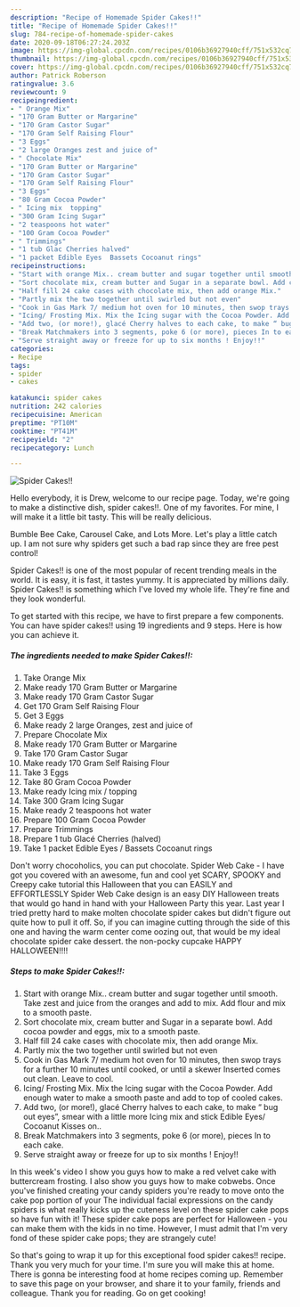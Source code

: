 ```yaml
---
description: "Recipe of Homemade Spider Cakes!!"
title: "Recipe of Homemade Spider Cakes!!"
slug: 784-recipe-of-homemade-spider-cakes
date: 2020-09-18T06:27:24.203Z
image: https://img-global.cpcdn.com/recipes/0106b36927940cff/751x532cq70/spider-cakes-recipe-main-photo.jpg
thumbnail: https://img-global.cpcdn.com/recipes/0106b36927940cff/751x532cq70/spider-cakes-recipe-main-photo.jpg
cover: https://img-global.cpcdn.com/recipes/0106b36927940cff/751x532cq70/spider-cakes-recipe-main-photo.jpg
author: Patrick Roberson
ratingvalue: 3.6
reviewcount: 9
recipeingredient:
- " Orange Mix"
- "170 Gram Butter or Margarine"
- "170 Gram Castor Sugar"
- "170 Gram Self Raising Flour"
- "3 Eggs"
- "2 large Oranges zest and juice of"
- " Chocolate Mix"
- "170 Gram Butter or Margarine"
- "170 Gram Castor Sugar"
- "170 Gram Self Raising Flour"
- "3 Eggs"
- "80 Gram Cocoa Powder"
- " Icing mix  topping"
- "300 Gram Icing Sugar"
- "2 teaspoons hot water"
- "100 Gram Cocoa Powder"
- " Trimmings"
- "1 tub Glac Cherries halved"
- "1 packet Edible Eyes  Bassets Cocoanut rings"
recipeinstructions:
- "Start with orange Mix.. cream butter and sugar together until smooth. Take zest and juice from the oranges and add to mix. Add flour and mix to a smooth paste."
- "Sort chocolate mix, cream butter and Sugar in a separate bowl. Add cocoa powder and eggs, mix to a smooth paste."
- "Half fill 24 cake cases with chocolate mix, then add orange Mix."
- "Partly mix the two together until swirled but not even"
- "Cook in Gas Mark 7/ medium hot oven for 10 minutes, then swop trays for a further 10 minutes until cooked, or until a skewer Inserted comes out clean. Leave to cool."
- "Icing/ Frosting Mix. Mix the Icing sugar with the Cocoa Powder. Add enough water to make a smooth paste and add to top of cooled cakes."
- "Add two, (or more!), glacé Cherry halves to each cake, to make “ bug out eyes”, smear with a little more Icing mix and stick Edible Eyes/ Cocoanut Kisses on.."
- "Break Matchmakers into 3 segments, poke 6 (or more), pieces In to each cake."
- "Serve straight away or freeze for up to six months ! Enjoy!!"
categories:
- Recipe
tags:
- spider
- cakes

katakunci: spider cakes 
nutrition: 242 calories
recipecuisine: American
preptime: "PT10M"
cooktime: "PT41M"
recipeyield: "2"
recipecategory: Lunch

---
```



![Spider Cakes!!](https://img-global.cpcdn.com/recipes/0106b36927940cff/751x532cq70/spider-cakes-recipe-main-photo.jpg)

Hello everybody, it is Drew, welcome to our recipe page. Today, we're going to make a distinctive dish, spider cakes!!. One of my favorites. For mine, I will make it a little bit tasty. This will be really delicious.

Bumble Bee Cake, Carousel Cake, and Lots More. Let&#39;s play a little catch up. I am not sure why spiders get such a bad rap since they are free pest control!

Spider Cakes!! is one of the most popular of recent trending meals in the world. It is easy, it is fast, it tastes yummy. It is appreciated by millions daily. Spider Cakes!! is something which I've loved my whole life. They're fine and they look wonderful.


To get started with this recipe, we have to first prepare a few components. You can have spider cakes!! using 19 ingredients and 9 steps. Here is how you can achieve it.

<!--inarticleads1-->

##### The ingredients needed to make Spider Cakes!!:

1. Take  Orange Mix
1. Make ready 170 Gram Butter or Margarine
1. Make ready 170 Gram Castor Sugar
1. Get 170 Gram Self Raising Flour
1. Get 3 Eggs
1. Make ready 2 large Oranges, zest and juice of
1. Prepare  Chocolate Mix
1. Make ready 170 Gram Butter or Margarine
1. Take 170 Gram Castor Sugar
1. Make ready 170 Gram Self Raising Flour
1. Take 3 Eggs
1. Take 80 Gram Cocoa Powder
1. Make ready  Icing mix / topping
1. Take 300 Gram Icing Sugar
1. Make ready 2 teaspoons hot water
1. Prepare 100 Gram Cocoa Powder
1. Prepare  Trimmings
1. Prepare 1 tub Glacé Cherries (halved)
1. Take 1 packet Edible Eyes / Bassets Cocoanut rings


Don&#39;t worry chocoholics, you can put chocolate. Spider Web Cake - I have got you covered with an awesome, fun and cool yet SCARY, SPOOKY and Creepy cake tutorial this Halloween that you can EASILY and EFFORTLESSLY Spider Web Cake design is an easy DIY Halloween treats that would go hand in hand with your Halloween Party this year. Last year I tried pretty hard to make molten chocolate spider cakes but didn&#39;t figure out quite how to pull it off. So, if you can imagine cutting through the side of this one and having the warm center come oozing out, that would be my ideal chocolate spider cake dessert. the non-pocky cupcake HAPPY HALLOWEEN!!!! 

<!--inarticleads2-->

##### Steps to make Spider Cakes!!:

1. Start with orange Mix.. cream butter and sugar together until smooth. Take zest and juice from the oranges and add to mix. Add flour and mix to a smooth paste.
1. Sort chocolate mix, cream butter and Sugar in a separate bowl. Add cocoa powder and eggs, mix to a smooth paste.
1. Half fill 24 cake cases with chocolate mix, then add orange Mix.
1. Partly mix the two together until swirled but not even
1. Cook in Gas Mark 7/ medium hot oven for 10 minutes, then swop trays for a further 10 minutes until cooked, or until a skewer Inserted comes out clean. Leave to cool.
1. Icing/ Frosting Mix. Mix the Icing sugar with the Cocoa Powder. Add enough water to make a smooth paste and add to top of cooled cakes.
1. Add two, (or more!), glacé Cherry halves to each cake, to make “ bug out eyes”, smear with a little more Icing mix and stick Edible Eyes/ Cocoanut Kisses on..
1. Break Matchmakers into 3 segments, poke 6 (or more), pieces In to each cake.
1. Serve straight away or freeze for up to six months ! Enjoy!!


In this week&#39;s video I show you guys how to make a red velvet cake with buttercream frosting. I also show you guys how to make cobwebs. Once you&#39;ve finished creating your candy spiders you&#39;re ready to move onto the cake pop portion of your The individual facial expressions on the candy spiders is what really kicks up the cuteness level on these spider cake pops so have fun with it! These spider cake pops are perfect for Halloween - you can make them with the kids in no time. However, I must admit that I&#39;m very fond of these spider cake pops; they are strangely cute! 

So that's going to wrap it up for this exceptional food spider cakes!! recipe. Thank you very much for your time. I'm sure you will make this at home. There is gonna be interesting food at home recipes coming up. Remember to save this page on your browser, and share it to your family, friends and colleague. Thank you for reading. Go on get cooking!
